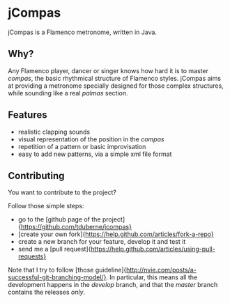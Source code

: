 jCompas
=======

jCompas is a Flamenco metronome, written in Java.

Why?
---
Any Flamenco player, dancer or singer knows how hard it is to master _compas_, the basic rhythmical structure of Flamenco styles. jCompas aims at providing a metronome specially designed for those complex structures, while sounding like a real _palmas_ section.

Features
--------
- realistic clapping sounds
- visual representation of the position in the _compas_
- repetition of a pattern or basic improvisation
- easy to add new patterns, via a simple xml file format

Contributing
------------
You want to contribute to the project?

Follow those simple steps:
- go to the [github page of the project]{https://github.com/tduberne/jcompas}
- [create your own fork]{https://help.github.com/articles/fork-a-repo}
- create a new branch for your feature, develop it and test it
- send me a [pull request]{https://help.github.com/articles/using-pull-requests}

Note that I try to follow [those guideline]{http://nvie.com/posts/a-successful-git-branching-model/}. In particular, this means all the development happens in the _develop_ branch, and that the _master_ branch contains the releases *only*.
